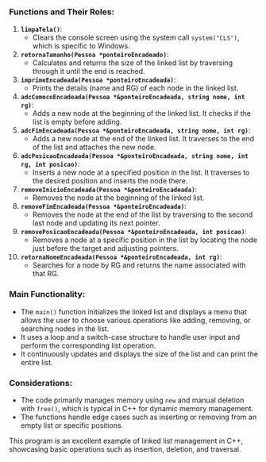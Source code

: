 ### Functions and Their Roles:

1. **`limpaTela()`**:
    - Clears the console screen using the system call `system("CLS")`, which is specific to Windows.
2. **`retornaTamanho(Pessoa *ponteiroEncadeado)`**:
    - Calculates and returns the size of the linked list by traversing through it until the end is reached.
3. **`imprimeEncadeada(Pessoa *ponteiroEncadeada)`**:
    - Prints the details (name and RG) of each node in the linked list.
4. **`adcComecoEncadeada(Pessoa *&ponteiroEncadeada, string nome, int rg)`**:
    - Adds a new node at the beginning of the linked list. It checks if the list is empty before adding.
5. **`adcFimEncadeada(Pessoa *&ponteiroEncadeada, string nome, int rg)`**:
    - Adds a new node at the end of the linked list. It traverses to the end of the list and attaches the new node.
6. **`adcPosicaoEncadeada(Pessoa *&ponteiroEncadeada, string nome, int rg, int posicao)`**:
    - Inserts a new node at a specified position in the list. It traverses to the desired position and inserts the node there.
7. **`removeInicioEncadeada(Pessoa *&ponteiroEncadeada)`**:
    - Removes the node at the beginning of the linked list.
8. **`removeFimEncadeada(Pessoa *&ponteiroEncadeada)`**:
    - Removes the node at the end of the list by traversing to the second last node and updating its next pointer.
9. **`removePosicaoEncadeada(Pessoa *&ponteiroEncadeada, int posicao)`**:
    - Removes a node at a specific position in the list by locating the node just before the target and adjusting pointers.
10. **`retornaNomeEncadeada(Pessoa *&ponteiroEncadeada, int rg)`**:
    - Searches for a node by RG and returns the name associated with that RG.

### Main Functionality:

- The `main()` function initializes the linked list and displays a menu that allows the user to choose various operations like adding, removing, or searching nodes in the list.
- It uses a loop and a switch-case structure to handle user input and perform the corresponding list operation.
- It continuously updates and displays the size of the list and can print the entire list.

### Considerations:

- The code primarily manages memory using `new` and manual deletion with `free()`, which is typical in C++ for dynamic memory management.
- The functions handle edge cases such as inserting or removing from an empty list or specific positions.

This program is an excellent example of linked list management in C++, showcasing basic operations such as insertion, deletion, and traversal.
